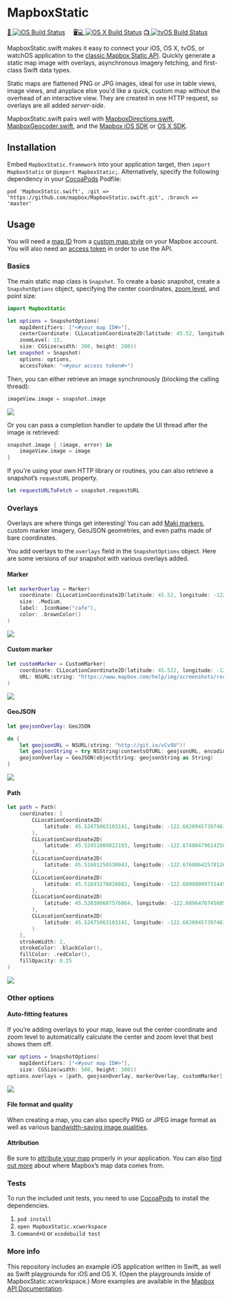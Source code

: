 # MapboxStatic

[📱&nbsp;![iOS Build Status](https://www.bitrise.io/app/faa9d29af3e2ce7a.svg?token=_oJK999amHl5HlK3a82PZA&branch=master)](https://www.bitrise.io/app/faa9d29af3e2ce7a) &nbsp;&nbsp;&nbsp;
[🖥💻&nbsp;![OS X Build Status](https://www.bitrise.io/app/5f8ae2a3885d8173.svg?token=h1v7gr7qNFK4dq2mZPwb-w&branch=master)](https://www.bitrise.io/app/5f8ae2a3885d8173)
[📺&nbsp;![tvOS Build Status](https://www.bitrise.io/app/76cb1d11414a5b80.svg?token=zz77y14EcDGj5ZbKBidJXw)](https://www.bitrise.io/app/76cb1d11414a5b80)

MapboxStatic.swift makes it easy to connect your iOS, OS X, tvOS, or watchOS application to the [classic Mapbox Static API](https://www.mapbox.com/api-documentation/#static-classic). Quickly generate a static map image with overlays, asynchronous imagery fetching, and first-class Swift data types.

Static maps are flattened PNG or JPG images, ideal for use in table views, image views, and anyplace else you'd like a quick, custom map without the overhead of an interactive view. They are created in one HTTP request, so overlays are all added *server-side*.

MapboxStatic.swift pairs well with [MapboxDirections.swift](https://github.com/mapbox/MapboxDirections.swift), [MapboxGeocoder.swift](https://github.com/mapbox/MapboxGeocoder.swift), and the [Mapbox iOS SDK](https://www.mapbox.com/ios-sdk/) or [OS X SDK](https://github.com/mapbox/mapbox-gl-native/tree/master/platform/osx).

## Installation 

Embed `MapboxStatic.framework` into your application target, then `import MapboxStatic` or `@import MapboxStatic;`. Alternatively, specify the following dependency in your [CocoaPods](http://cocoapods.org/) Podfile:

```podspec
pod 'MapboxStatic.swift', :git => 'https://github.com/mapbox/MapboxStatic.swift.git', :branch => 'master'
```

## Usage

You will need a [map ID](https://www.mapbox.com/help/define-map-id/) from a [custom map style](https://www.mapbox.com/help/customizing-the-map/) on your Mapbox account. You will also need an [access token](https://www.mapbox.com/developers/api/#access-tokens) in order to use the API. 

### Basics

The main static map class is `Snapshot`. To create a basic snapshot, create a `SnapshotOptions` object, specifying the center coordinates, [zoom level](https://www.mapbox.com/help/how-web-maps-work/#tiles-and-zoom-levels), and point size:

```swift
import MapboxStatic

let options = SnapshotOptions(
    mapIdentifiers: ["<#your map ID#>"],
    centerCoordinate: CLLocationCoordinate2D(latitude: 45.52, longitude: -122.681944),
    zoomLevel: 13,
    size: CGSize(width: 200, height: 200))
let snapshot = Snapshot(
    options: options,
    accessToken: "<#your access token#>")
```

Then, you can either retrieve an image synchronously (blocking the calling thread):

```swift
imageView.image = snapshot.image
```

![](./screenshots/map.png)

Or you can pass a completion handler to update the UI thread after the image is retrieved:

```swift
snapshot.image { (image, error) in
    imageView.image = image
}
```

If you're using your own HTTP library or routines, you can also retrieve a snapshot’s `requestURL` property.

```swift
let requestURLToFetch = snapshot.requestURL
```

### Overlays

Overlays are where things get interesting! You can add [Maki markers](https://www.mapbox.com/maki/), custom marker imagery, GeoJSON geometries, and even paths made of bare coordinates. 

You add overlays to the `overlays` field in the `SnapshotOptions` object. Here are some versions of our snapshot with various overlays added. 

#### Marker

```swift
let markerOverlay = Marker(
    coordinate: CLLocationCoordinate2D(latitude: 45.52, longitude: -122.681944),
    size: .Medium,
    label: .IconName("cafe"),
    color: .brownColor()
)
```

![](./screenshots/marker.png)

#### Custom marker

```swift
let customMarker = CustomMarker(
    coordinate: CLLocationCoordinate2D(latitude: 45.522, longitude: -122.69),
    URL: NSURL(string: "https://www.mapbox.com/help/img/screenshots/rocket.png")!
)
```

![](./screenshots/custom.png)

#### GeoJSON

```swift
let geojsonOverlay: GeoJSON

do {
    let geojsonURL = NSURL(string: "http://git.io/vCv9U")!
    let geojsonString = try NSString(contentsOfURL: geojsonURL, encoding: NSUTF8StringEncoding)
    geojsonOverlay = GeoJSON(objectString: geojsonString as String)
}
```

![](./screenshots/geojson.png)

#### Path

```swift
let path = Path(
    coordinates: [
        CLLocationCoordinate2D(
            latitude: 45.52475063103141, longitude: -122.68209457397461
        ),
        CLLocationCoordinate2D(
            latitude: 45.52451009822193, longitude: -122.67488479614258
        ),
        CLLocationCoordinate2D(
            latitude: 45.51681250530043, longitude: -122.67608642578126
        ),
        CLLocationCoordinate2D(
            latitude: 45.51693278828882, longitude: -122.68999099731445
        ),
        CLLocationCoordinate2D(
            latitude: 45.520300607576864, longitude: -122.68964767456055
        ),
        CLLocationCoordinate2D(
            latitude: 45.52475063103141, longitude: -122.68209457397461
        )
    ],
    strokeWidth: 2,
    strokeColor: .blackColor(),
    fillColor: .redColor(),
    fillOpacity: 0.25
)
```

![](./screenshots/path.png)

### Other options

#### Auto-fitting features

If you’re adding overlays to your map, leave out the center coordinate and zoom level to automatically calculate the center and zoom level that best shows them off.

```swift
var options = SnapshotOptions(
    mapIdentifiers: ["<#your map ID#>"],
    size: CGSize(width: 500, height: 300))
options.overlays = [path, geojsonOverlay, markerOverlay, customMarker]
```

![](screenshots/autofit.png)

#### File format and quality

When creating a map, you can also specify PNG or JPEG image format as well as various [bandwidth-saving image qualities](https://www.mapbox.com/api-documentation/#retrieve-a-static-map-image).

#### Attribution

Be sure to [attribute your map](https://www.mapbox.com/help/attribution/) properly in your application. You can also [find out more](https://www.mapbox.com/about/maps/) about where Mapbox’s map data comes from.

### Tests

To run the included unit tests, you need to use [CocoaPods](http://cocoapods.org) to install the dependencies. 

1. `pod install`
1. `open MapboxStatic.xcworkspace`
1. `Command+U` or `xcodebuild test`

### More info

This repository includes an example iOS application written in Swift, as well as Swift playgrounds for iOS and OS X. (Open the playgrounds inside of MapboxStatic.xcworkspace.) More examples are available in the [Mapbox API Documentation](https://www.mapbox.com/api-documentation/?language=Swift#static-classic).
